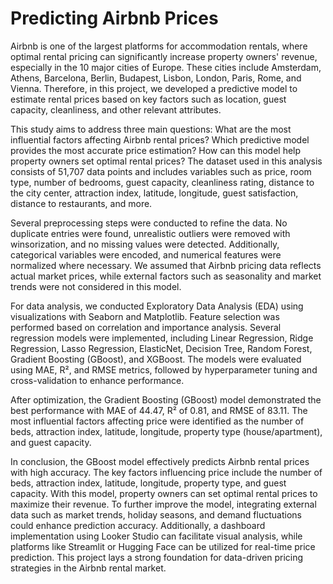 # Predicting Airbnb Prices
Airbnb is one of the largest platforms for accommodation rentals, where optimal rental pricing can significantly increase property owners' revenue, especially in the 10 major cities of Europe. These cities include Amsterdam, Athens, Barcelona, Berlin, Budapest, Lisbon, London, Paris, Rome, and Vienna. Therefore, in this project, we developed a predictive model to estimate rental prices based on key factors such as location, guest capacity, cleanliness, and other relevant attributes. 

This study aims to address three main questions: What are the most influential factors affecting Airbnb rental prices? Which predictive model provides the most accurate price estimation? How can this model help property owners set optimal rental prices? The dataset used in this analysis consists of 51,707 data points and includes variables such as price, room type, number of bedrooms, guest capacity, cleanliness rating, distance to the city center, attraction index, latitude, longitude, guest satisfaction, distance to restaurants, and more. 

Several preprocessing steps were conducted to refine the data. No duplicate entries were found, unrealistic outliers were removed with winsorization, and no missing values were detected. Additionally, categorical variables were encoded, and numerical features were normalized where necessary. We assumed that Airbnb pricing data reflects actual market prices, while external factors such as seasonality and market trends were not considered in this model. 

For data analysis, we conducted Exploratory Data Analysis (EDA) using visualizations with Seaborn and Matplotlib. Feature selection was performed based on correlation and importance analysis. Several regression models were implemented, including Linear Regression, Ridge Regression, Lasso Regression, ElasticNet, Decision Tree, Random Forest, Gradient Boosting (GBoost), and XGBoost. The models were evaluated using MAE, R², and RMSE metrics, followed by hyperparameter tuning and cross-validation to enhance performance. 

After optimization, the Gradient Boosting (GBoost) model demonstrated the best performance with MAE of 44.47, R² of 0.81, and RMSE of 83.11. The most influential factors affecting price were identified as the number of beds, attraction index, latitude, longitude, property type (house/apartment), and guest capacity. 

In conclusion, the GBoost model effectively predicts Airbnb rental prices with high accuracy. The key factors influencing price include the number of beds, attraction index, latitude, longitude, property type, and guest capacity. With this model, property owners can set optimal rental prices to maximize their revenue. To further improve the model, integrating external data such as market trends, holiday seasons, and demand fluctuations could enhance prediction accuracy. Additionally, a dashboard implementation using Looker Studio can facilitate visual analysis, while platforms like Streamlit or Hugging Face can be utilized for real-time price prediction. This project lays a strong foundation for data-driven pricing strategies in the Airbnb rental market.



